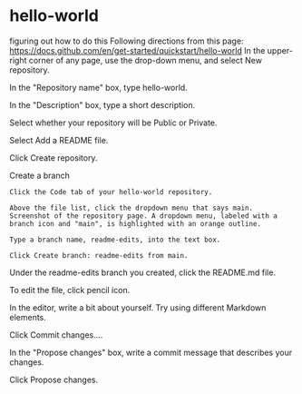 # hello-world
figuring out how to do this
Following directions from this page: https://docs.github.com/en/get-started/quickstart/hello-world
In the upper-right corner of any page, use the drop-down menu, and select New repository.


In the "Repository name" box, type hello-world.

In the "Description" box, type a short description.

Select whether your repository will be Public or Private.

Select Add a README file.

Click Create repository.

Create a branch

    Click the Code tab of your hello-world repository.

    Above the file list, click the dropdown menu that says main. Screenshot of the repository page. A dropdown menu, labeled with a branch icon and "main", is highlighted with an orange outline.

    Type a branch name, readme-edits, into the text box.

    Click Create branch: readme-edits from main.

    

Under the readme-edits branch you created, click the README.md file.

To edit the file, click pencil icon.

In the editor, write a bit about yourself. Try using different Markdown elements.

Click Commit changes....

In the "Propose changes" box, write a commit message that describes your changes.

Click Propose changes.
